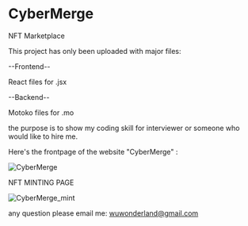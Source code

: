 # CyberMerge

NFT Marketplace 



This project has only been uploaded with major files:

--Frontend--

React files for .jsx

--Backend--

Motoko files for .mo

the purpose is to show my coding skill for interviewer or someone who would like to hire me. 



Here's the frontpage of the website "CyberMerge" :

![CyberMerge](https://user-images.githubusercontent.com/106410053/207403966-b97eea53-8506-4504-98d6-1701faef8c82.png)


NFT MINTING PAGE

![CyberMerge_mint](https://user-images.githubusercontent.com/106410053/207407785-4bffbba0-0253-430e-95c8-7869d6b6250b.png)



any question please email me:  wuwonderland@gmail.com
